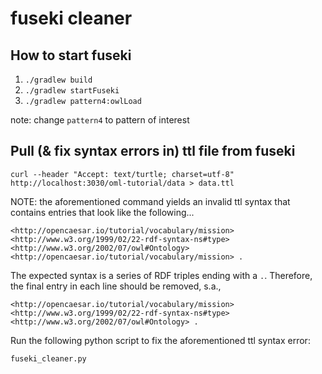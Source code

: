 # fuseki cleaner

## How to start fuseki

1. `./gradlew build`
2. `./gradlew startFuseki`
3. `./gradlew pattern4:owlLoad`

note: change `pattern4` to pattern of interest

## Pull (& fix syntax errors in) ttl file from fuseki

```
curl --header "Accept: text/turtle; charset=utf-8" http://localhost:3030/oml-tutorial/data > data.ttl
```

NOTE: the aforementioned command yields an invalid ttl syntax that contains entries that look like the following...

```
<http://opencaesar.io/tutorial/vocabulary/mission> <http://www.w3.org/1999/02/22-rdf-syntax-ns#type> <http://www.w3.org/2002/07/owl#Ontology> <http://opencaesar.io/tutorial/vocabulary/mission> .
```

The expected syntax is a series of RDF triples ending with a `.`. Therefore, the final entry in each line should be removed, s.a.,

```
<http://opencaesar.io/tutorial/vocabulary/mission> <http://www.w3.org/1999/02/22-rdf-syntax-ns#type> <http://www.w3.org/2002/07/owl#Ontology> .
```

Run the following python script to fix the aforementioned ttl syntax error:

```
fuseki_cleaner.py
```
